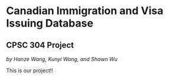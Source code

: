 # Canadian Immigration and Visa Issuing Database
## CPSC 304 Project
_by Hanze Wang, Kunyi Wang, and Shawn Wu_

This is our project!!